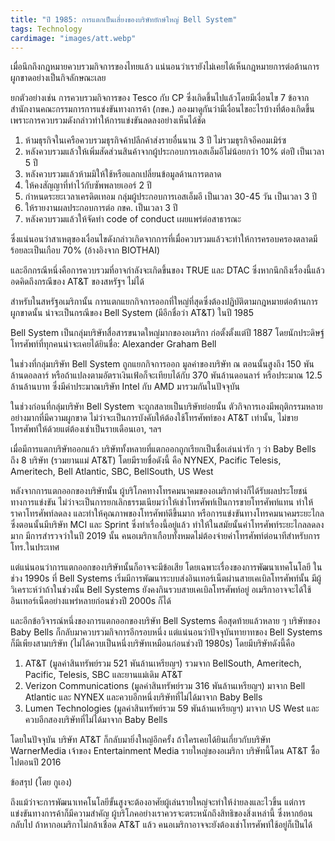```yaml
---
title: "ปี 1985: การแตกเป็นเสี่ยงของบริษัทยักษ์ใหญ่ Bell System"
tags: Technology
cardimage: "images/att.webp"
---
```


เมื่อนึกถึงกฎหมายควบรวมกิจการของไทยแล้ว แน่นอนว่าเรายังไม่เคยได้เห็นกฎหมายการต่อต้านการผูกขาดอย่างเป็นกิจลักษณะเลย 

ยกตัวอย่างเช่น การควบรวมกิจการของ Tesco กับ CP ซึ่งเกิดขึ้นไปแล้วโดยมีเงื่อนไข 7 ข้อจากสำนักงานคณะกรรมการการแข่งขันทางการค้า (กขค.) ลองมาดูกันว่ามีเงื่อนไขอะไรบ้างที่ต้องเกิดขึ้น เพราะการควบรวมดังกล่าวทำให้การแข่งขันลดลงอย่างเห็นได้ชัด

1. ห้ามธุรกิจในเครือควบรวมธุรกิจค้าปลีกค้าส่งรายอื่นนาน 3 ปี ไม่รวมธุรกิจอีคอมเมิร์ซ
2. หลังควบรวมแล้วให้เพิ่มสัดส่วนสินค้าจากผู้ประกอบการเอสเอ็มอีไม่น้อยกว่า 10% ต่อปี เป็นเวลา 5 ปี
3. หลังควบรวมแล้วห้ามมิให้ใช้หรือแลกเปลี่ยนข้อมูลด้านการตลาด
4. ให้คงสัญญาที่ทำไว้กับซัพพลายเออร์ 2 ปี
5. กำหนดระยะเวลาเครดิตเทอม กลุ่มผู้ประกอบการเอสเอ็มอี เป็นเวลา 30-45 วัน เป็นเวลา 3 ปี
6. ให้รายงานผลประกอบการต่อ กขค. เป็นเวลา 3 ปี
7. หลังควบรวมแล้วให้จัดทำ code of conduct เผยแพร่ต่อสาธารณะ

ซึ่งแน่นอนว่าสาเหตุของเงื่อนไขดังกล่าวเกิดจากการที่เมื่อควบรวมแล้วจะทำให้การครอบครองตลาดมีร้อยละเป็นเกือบ 70% (อ้างอิงจาก BIOTHAI) 

และอีกกรณีหนึ่งคือการควบรวมที่อาจกำลังจะเกิดขึ้นของ TRUE และ DTAC ซึ่งหากนึกถึงเรื่องนี้แล้ว อดคิดถึงกรณีของ AT&T ของสหรัฐฯ ไม่ได้

สำหรับในสหรัฐอเมริกานั้น การแตกแยกกิจการออกที่ใหญ่ที่สุดซึ่งต้องปฏิบัติตามกฎหมายต่อต้านการผูกขาดนั้น น่าจะเป็นกรณีของ Bell System (มีอีกชื่อว่า AT&T) ในปี 1985

Bell System เป็นกลุ่มบริษัทสื่อสารขนาดใหญ่มากของอเมริกา ก่อตั้งตั้งแต่ปี 1887 โดยนักประดิษฐ์โทรศัพท์ที่ทุกคนน่าจะเคยได้ยินชื่อ: Alexander Graham Bell 

ในช่วงที่กลุ่มบริษัท Bell System ถูกแยกกิจการออก มูลค่าของบริษัท ณ ตอนนั้นสูงถึง 150 พันล้านดอลลาร์ หรือถ้าแปลงตามอัตราเงินเฟ้อก็จะเทียบได้กับ 370 พันล้านดอนลาร์ หรือประมาณ 12.5 ล้านล้านบาท ซึ่งมีค่าประมาณบริษัท Intel กับ AMD มารวมกันในปัจจุบัน

ในช่วงก่อนที่กลุ่มบริษัท Bell System จะถูกสลายเป็นบริษัทย่อยนั้น ตัวกิจการเองมีพฤติกรรมหลายอย่างมากที่มีความผูกขาด ไม่ว่าจะเป็นการบังคับให้ต้องใช้โทรศัพท์ของ AT&T เท่านั้น, ไม่ขายโทรศัพท์ให้ด้วยแต่ต้องเช่าเป็นรายเดือนเอา, ฯลฯ 

เมื่อมีการแตกบริษัทออกแล้ว บริษัททั้งหลายที่แตกออกถูกเรียกเป็นชื่อเล่นน่ารัก ๆ ว่า Baby Bells ถึง 8 บริษัท (รวมยานแม่ AT&T) โดยมีรายชื่อดังนี้ คือ NYNEX, Pacific Telesis, Ameritech, Bell Atlantic, SBC, BellSouth, US West

หลังจากการแตกออกของบริษัทนั้น ผู้บริโภคทางโทรคมนาคมของอเมริกาต่างก็ได้รับผลประโยชน์ทางการแข่งขัน ไม่ว่าจะเป็นการยกเลิกธรรมเนียมว่าให้เช่าโทรศัพท์เป็นการขายโทรศัพท์แทน ทำให้ราคาโทรศัพท์ลดลง และทำให้คุณภาพของโทรศัพท์ดีขึ้นมาก หรือการแข่งขันทางโทรคมนาคมระยะไกล ซึ่งตอนนั้นมีบริษัท MCI และ Sprint ซึ่งทำเรื่องนี้อยู่แล้ว ทำให้ในสมัยนั้นค่าโทรศัพท์ระยะไกลลดลงมาก มีการสำรวจว่าในปี 2019 นั้น คนอเมริกาเกือบทั้งหมดไม่ต้องจ่ายค่าโทรศัพท์ต่อนาทีสำหรับการโทร.ในประเทศ 

แต่แน่นอนว่าการแตกออกของบริษัทนั้นก็อาจจะมีข้อเสีย โดยเฉพาะเรื่องของการพัฒนาเทคโนโลยี ในช่วง 1990s ที่ Bell Systems เริ่มมีการพัฒนาระบบส่งอินเทอร์เน็ตผ่านสายเคเบิลโทรศัพท์นั้น มีผู้วิเคราะห์ว่าถ้าในช่วงนั้น Bell Systems ยังคงกินรวบสายเคเบิลโทรศัพท์อยู่ อเมริกาอาจจะได้ใช้อินเทอร์เน็ตอย่างแพร่หลายก่อนช่วงปี 2000s ก็ได้

และอีกข้อวิจารณ์หนึ่งของการแตกออกของบริษัท Bell Systems คือสุดท้ายแล้วหลาย ๆ บริษัทของ Baby Bells ก็กลับมาควบรวมกิจการอีกรอบหนึ่ง แต่แน่นอนว่าปัจจุบันทายาทของ Bell Systems ก็มีเพียงสามบริษัท (ไม่ได้ควบเป็นหนึ่งบริษัทเหมือนก่อนช่วงปี 1980s) โดยมีบริษัทดังนี้คือ

1. AT&T (มูลค่าสินทรัพย์รวม 521 พันล้านเหรียญฯ) รวมจาก BellSouth, Ameritech, Pacific, Telesis, SBC และยานแม่เดิม AT&T
2. Verizon Communications (มูลค่าสินทรัพย์รวม 316 พันล้านเหรียญฯ) มาจาก Bell Atlantic และ NYNEX และควบอีกหนึ่งบริษัทที่ไม่ได้มาจาก Baby Bells
3. Lumen Technologies (มูลค่าสินทรัพย์รวม 59 พันล้านเหรียญฯ) มาจาก US West และควบอีกสองบริษัทที่ไม่ได้มาจาก Baby Bells

โดยในปัจจุบัน บริษัท AT&T ก็กลับมายิ่งใหญ่อีกครั้ง ถ้าใครเคยได้ยินเกี่ยวกับบริษัท WarnerMedia เจ้าของ Entertainment Media รายใหญ่ของอเมริกา บริษัทนี้โดน AT&T ซื้อไปตอนปี 2016

ข้อสรุป (โดย กูเอง)

ถึงแม้ว่าจะการพัฒนาเทคโนโลยีขั้นสูงจะต้องอาศัยผู้เล่นรายใหญ่จะทำให้ง่ายลงและไวขึ้น แต่การแข่งขันทางการค้าก็มีความสำคัญ ผู้บริโภคอย่างเราควรจะตระหนักถึงสิทธิของสิ่งเหล่านี้ ซึ่งหากย้อนกลับไป ถ้าหากอเมริกาไม่กล้าเชือด AT&T แล้ว คนอเมริกาอาจจะยังต้องเช่าโทรศัพท์ใช้อยู่ก็เป็นได้



